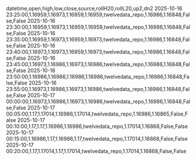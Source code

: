 datetime,open,high,low,close,source,rollH20,rollL20,up2,dn2
2025-10-16 23:25:00,1.16959,1.16973,1.16959,1.16959,twelvedata_repo,1.16986,1.16848,False,False
2025-10-16 23:30:00,1.16959,1.16973,1.16959,1.16959,twelvedata_repo,1.16986,1.16848,False,False
2025-10-16 23:35:00,1.16959,1.16973,1.16959,1.16973,twelvedata_repo,1.16986,1.16848,False,False
2025-10-16 23:40:00,1.16973,1.16973,1.16959,1.16973,twelvedata_repo,1.16986,1.16848,False,False
2025-10-16 23:45:00,1.16973,1.16986,1.16973,1.16986,twelvedata_repo,1.16986,1.16848,False,False
2025-10-16 23:50:00,1.16986,1.16986,1.16986,1.16986,twelvedata_repo,1.16986,1.16848,False,False
2025-10-16 23:55:00,1.16973,1.16986,1.16973,1.16986,twelvedata_repo,1.16986,1.16848,False,False
2025-10-17 00:00:00,1.16973,1.16986,1.16973,1.16986,twelvedata_repo,1.16986,1.16848,False,False
2025-10-17 00:05:00,1.17,1.17014,1.16986,1.17014,twelvedata_repo,1.16986,1.16865,False,False
2025-10-17 00:10:00,1.17,1.17,1.16986,1.16986,twelvedata_repo,1.17014,1.16868,False,False
2025-10-17 00:15:00,1.16986,1.17,1.16986,1.17,twelvedata_repo,1.17014,1.16868,False,False
2025-10-17 00:20:00,1.17,1.17014,1.17,1.17014,twelvedata_repo,1.17014,1.16868,False,False
